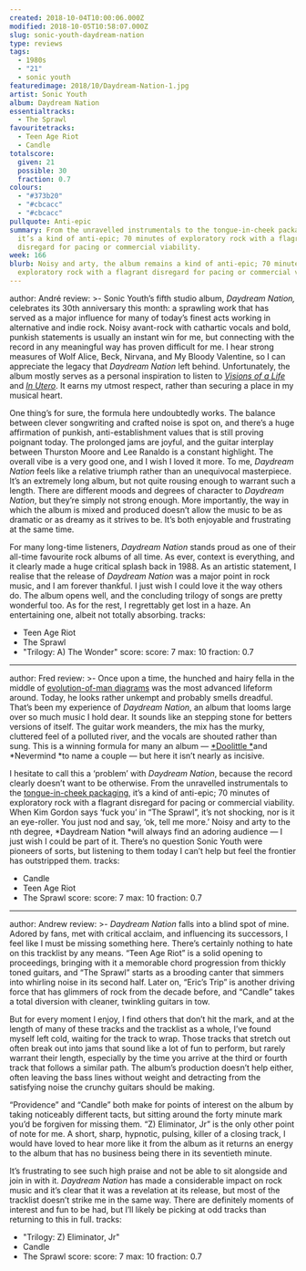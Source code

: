 ```yaml
---
created: 2018-10-04T10:00:06.000Z
modified: 2018-10-05T10:58:07.000Z
slug: sonic-youth-daydream-nation
type: reviews
tags:
  - 1980s
  - "21"
  - sonic youth
featuredimage: 2018/10/Daydream-Nation-1.jpg
artist: Sonic Youth
album: Daydream Nation
essentialtracks:
  - The Sprawl
favouritetracks:
  - Teen Age Riot
  - Candle
totalscore:
  given: 21
  possible: 30
  fraction: 0.7
colours:
  - "#373b20"
  - "#cbcacc"
  - "#cbcacc"
pullquote: Anti-epic
summary: From the unravelled instrumentals to the tongue-in-cheek packaging,
  it’s a kind of anti-epic; 70 minutes of exploratory rock with a flagrant
  disregard for pacing or commercial viability.
week: 166
blurb: Noisy and arty, the album remains a kind of anti-epic; 70 minutes of
  exploratory rock with a flagrant disregard for pacing or commercial viability.
---
```

author: André
review: >-
  Sonic Youth’s fifth studio album, *Daydream Nation,* celebrates its 30th
  anniversary this month: a sprawling work that has served as a major influence
  for many of today’s finest acts working in alternative and indie rock. Noisy
  avant-rock with cathartic vocals and bold, punkish statements is usually an
  instant win for me, but connecting with the record in any meaningful way has
  proven difficult for me. I hear strong measures of Wolf Alice, Beck, Nirvana,
  and My Bloody Valentine, so I can appreciate the legacy that *Daydream Nation*
  left behind. Unfortunately, the album mostly serves as a personal inspiration
  to listen to [*Visions of a
  Life*](<https://audioxide.com/reviews/wolf-alice-visions-of-a-life/>) and [*In
  Utero*](<https://audioxide.com/reviews/nirvana-in-utero/>). It earns my utmost
  respect, rather than securing a place in my musical heart.

  One thing’s for sure, the formula here undoubtedly works. The balance between clever songwriting and crafted noise is spot on, and there’s a huge affirmation of punkish, anti-establishment values that is still proving poignant today. The prolonged jams are joyful, and the guitar interplay between Thurston Moore and Lee Ranaldo is a constant highlight. The overall vibe is a very good one, and I wish I loved it more. To me, *Daydream Nation* feels like a relative triumph rather than an unequivocal masterpiece. It’s an extremely long album, but not quite rousing enough to warrant such a length. There are different moods and degrees of character to *Daydream Nation*, but they’re simply not strong enough. More importantly, the way in which the album is mixed and produced doesn’t allow the music to be as dramatic or as dreamy as it strives to be. It’s both enjoyable and frustrating at the same time.

  For many long-time listeners, *Daydream Nation* stands proud as one of their all-time favourite rock albums of all time. As ever, context is everything, and it clearly made a huge critical splash back in 1988. As an artistic statement, I realise that the release of *Daydream Nation* was a major point in rock music, and I am forever thankful. I just wish I could love it the way others do. The album opens well, and the concluding trilogy of songs are pretty wonderful too. As for the rest, I regrettably get lost in a haze. An entertaining one, albeit not totally absorbing.
tracks:
  - Teen Age Riot
  - ­­The Sprawl
  - "­­Trilogy: A) The Wonder"
score:
  score: 7
  max: 10
  fraction: 0.7
---
author: Fred
review: >-
  Once upon a time, the hunched and hairy fella in the middle of
  [evolution-of-man diagrams](<https://en.wikipedia.org/wiki/March_of_Progress>)
  was the most advanced lifeform around. Today, he looks rather unkempt and
  probably smells dreadful. That’s been my experience of *Daydream Nation*, an
  album that looms large over so much music I hold dear. It sounds like an
  stepping stone for betters versions of itself. The guitar work meanders, the
  mix has the murky, cluttered feel of a polluted river, and the vocals are
  shouted rather than sung. This is a winning formula for many an album —
  [*Doolittle *](<https://audioxide.com/reviews/pixies-doolittle/>)and
  *Nevermind *to name a couple — but here it isn’t nearly as incisive.

  I hesitate to call this a ‘problem’ with *Daydream Nation*, because the record clearly doesn’t want to be otherwise. From the unravelled instrumentals to the [tongue-in-cheek packaging](<https://gizmodo.com/sonic-youths-daydream-nation-art-had-an-odd-led-zeppel-1448098258>), it’s a kind of anti-epic; 70 minutes of exploratory rock with a flagrant disregard for pacing or commercial viability. When Kim Gordon says ‘fuck you’ in “The Sprawl”, it’s not shocking, nor is it an eye-roller. You just nod and say, ‘ok, tell me more.’ Noisy and arty to the nth degree, *Daydream Nation *will always find an adoring audience — I just wish I could be part of it. There’s no question Sonic Youth were pioneers of sorts, but listening to them today I can’t help but feel the frontier has outstripped them.
tracks:
  - Candle
  - ­­Teen Age Riot
  - ­­The Sprawl
score:
  score: 7
  max: 10
  fraction: 0.7
---
author: Andrew
review: >-
  *Daydream Nation* falls into a blind spot of mine. Adored by fans, met with
  critical acclaim, and influencing its successors, I feel like I must be
  missing something here. There’s certainly nothing to hate on this tracklist by
  any means. “Teen Age Riot” is a solid opening to proceedings, bringing with it
  a memorable chord progression from thickly toned guitars, and “The Sprawl”
  starts as a brooding canter that simmers into whirling noise in its second
  half. Later on, “Eric’s Trip” is another driving force that has glimmers of
  rock from the decade before, and “Candle” takes a total diversion with
  cleaner, twinkling guitars in tow.

  But for every moment I enjoy, I find others that don’t hit the mark, and at the length of many of these tracks and the tracklist as a whole, I’ve found myself left cold, waiting for the track to wrap. Those tracks that stretch out often break out into jams that sound like a lot of fun to perform, but rarely warrant their length, especially by the time you arrive at the third or fourth track that follows a similar path. The album’s production doesn’t help either, often leaving the bass lines without weight and detracting from the satisfying noise the crunchy guitars should be making.

  “Providence” and “Candle” both make for points of interest on the album by taking noticeably different tacts, but sitting around the forty minute mark you’d be forgiven for missing them. “Z) Eliminator, Jr” is the only other point of note for me. A short, sharp, hypnotic, pulsing, killer of a closing track, I would have loved to hear more like it from the album as it returns an energy to the album that has no business being there in its seventieth minute.

  It’s frustrating to see such high praise and not be able to sit alongside and join in with it. *Daydream Nation* has made a considerable impact on rock music and it’s clear that it was a revelation at its release, but most of the tracklist doesn’t strike me in the same way. There are definitely moments of interest and fun to be had, but I’ll likely be picking at odd tracks than returning to this in full.
tracks:
  - "Trilogy: Z) Eliminator, Jr"
  - ­­Candle
  - ­­The Sprawl
score:
  score: 7
  max: 10
  fraction: 0.7
